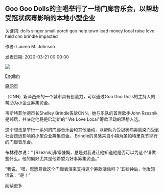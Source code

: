 ## Goo Goo Dolls的主唱举行了一场门廊音乐会，以帮助受冠状病毒影响的本地小型企业

关键词: dolls singer small porch goo help town lead money local raise love held cnn brindle impacted

作者: Lauren M. Johnson

发表日期: 2020-03-21 00:00:00

![](https://cdn.cnn.com/cnnnext/dam/assets/200321171807-john-rzeznik-goo-goo-dolls-porch-concert-super-tease.jpg)

[English](The%20Goo%20Goo%20Dolls%27%20lead%20singer%20held%20a%20porch%20concert%20to%20help%20local%20small%20businesses%20impacted%20by%20coronavirus.md)

[原网页](https://edition.cnn.com/2020/03/21/us/goo-goo-dolls-porch-concert-trnd/index.html)

（CNN）新泽西州的一个城市具有创造力，可以通过Goo Goo Dolls的主持人的帮助为小企业筹集资金。

韦斯特菲尔德市长Shelley Brindle告诉CNN，她与乐队的首席歌手John Rzeznik是邻居，并决定他将是启动新的“ We Love Local”筹款活动的理想人选。

这个想法是举行一系列的门廊音乐会和其他活动，以帮助为受冠状病毒感染而受到社会疏远影响的小型企业筹集资金。 Brindle的灵感来自小镇为圣帕特里克节举行的门廊音乐会。

布林德尔说：“ [Rzeznik]非常慷慨，总是对我说让他知道他是否可以为这个镇做些什么。他的偏好尤其是他希望为好事筹集资金。”

“我说，'嘿，您愿意做这个门廊表演来支持这个筹款活动吗？'五秒钟后，他发短信说：“是！”

阅读更多